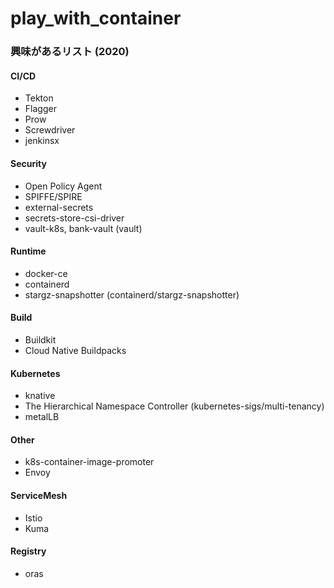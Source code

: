 # play_with_container

### 興味があるリスト (2020)
#### CI/CD
* Tekton
* Flagger
* Prow
* Screwdriver
* jenkinsx
#### Security
* Open Policy Agent
* SPIFFE/SPIRE 
* external-secrets
* secrets-store-csi-driver
* vault-k8s, bank-vault (vault)
#### Runtime
* docker-ce
* containerd
* stargz-snapshotter (containerd/stargz-snapshotter)
#### Build
* Buildkit
* Cloud Native Buildpacks
#### Kubernetes
* knative
* The Hierarchical Namespace Controller (kubernetes-sigs/multi-tenancy)
* metalLB
#### Other
* k8s-container-image-promoter
* Envoy
#### ServiceMesh
* Istio
* Kuma
#### Registry
* oras